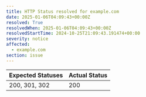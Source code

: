 ```yaml
---
title: HTTP Status resolved for example.com
date: 2025-01-06T04:09:43+00:00Z
resolved: True
resolvedWhen: 2025-01-06T04:09:43+00:00Z
resolvedStartTime: 2024-10-25T21:09:43.191474+00:00
severity: notice
affected:
  - example.com
section: issue
---
```


| Expected Statuses | Actual Status  |
|-------------------|----------------|
| 200, 301, 302 | 200 |
